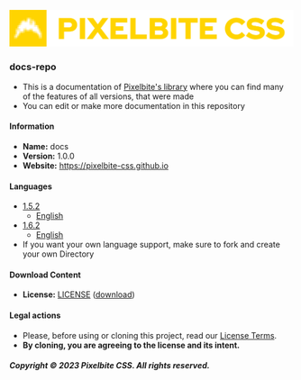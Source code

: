![image](https://raw.githubusercontent.com/Pixelbite-CSS/.github/main/banner-yellow.png)

### docs-repo
 - This is a documentation of [Pixelbite's library](https://github.com/Pixelbite-CSS) where you can find many of the features of all versions, that were made
 - You can edit or make more documentation in this repository

#### Information
 - **Name:** docs
 - **Version:** 1.0.0
 - **Website:** https://pixelbite-css.github.io
 
#### Languages
- [1.5.2](./1.5.2)
    - [English](./1.5.2/English)
- [1.6.2](./1.6)
    - [English](./1.6/English)
- If you want your own language support, make sure to fork and create your own Directory


#### Download Content
 - **License:** [LICENSE](https://github.com/Pixelbite-CSS/template/blob/main/LICENSE) ([download](https://raw.githubusercontent.com/Pixelbite-CSS/template/main/LICENSE))

#### Legal actions
 - Please, before using or cloning this project, read our [License Terms](https://github.com/Pixelbite-CSS/template/blob/main/LICENSE).
 - **By cloning, you are agreeing to the license and its intent.**

##### Copyright © 2023 Pixelbite CSS. All rights reserved.
